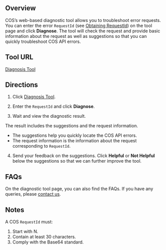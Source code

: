 ## Overview
COS’s web-based diagnostic tool allows you to troubleshoot error requests. You can enter the error `RequestId` (see [Obtaining RequestId](https://intl.cloud.tencent.com/document/product/436/41230)) on the tool page and click **Diagnose**. The tool will check the request and provide basic information about the request as well as suggestions so that you can quickly troubleshoot COS API errors.

## Tool URL
[Diagnosis Tool](https://console.cloud.tencent.com/cos5/diagnose)

## Directions

1. Click [Diagnosis Tool](https://console.cloud.tencent.com/cos5/diagnose).


2. Enter the `RequestId` and click **Diagnose**.

3. Wait and view the diagnostic result.

The result includes the suggestions and the request information.
 - The suggestions help you quickly locate the COS API errors.
 - The request information is the information about the request corresponding to `RequestId`.

4. Send your feedback on the suggestions.
Click **Helpful** or **Not Helpful** below the suggestions so that we can further improve the tool.


## FAQs

On the diagnostic tool page, you can also find the FAQs. If you have any queries, please [contact us](https://intl.cloud.tencent.com/contact-sales).


## Notes

A COS `RequestId` must:
1. Start with N.
2. Contain at least 30 characters.
3. Comply with the Base64 standard.
